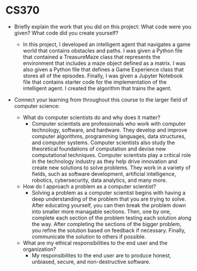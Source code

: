 # CS370

* Briefly explain the work that you did on this project: What code were you given? What code did you create yourself?
  * In this project, I developed an intelligent agent that navigates a game world that contains obstacles and paths. I was given a Python file that contained a TreasureMaze class that represents the environment that includes a maze object defined as a matrix. I was also given a Python file that defines a Game Experience class that stores all of the episodes. Finally, I was given a Jupyter Notebook file that contains starter code for the implementation of the intelligent agent. I created the algorithm that trains the agent. 

* Connect your learning from throughout this course to the larger field of computer science:
  * What do computer scientists do and why does it matter?
    * Computer scientists are professionals who work with computer technology, software, and hardware. They develop and improve computer algorithms, programming languages, data structures, and computer systems. Computer scientists also study the theoretical foundations of computation and devise new computational techniques. Computer scientists play a critical role in the technology industry as they help drive innovation and create new solutions to solve problems. They work in a variety of fields, such as software development, artificial intelligence, robotics, cybersecurity, data analytics, and many more.
  * How do I approach a problem as a computer scientist?
    * Solving a problem as a computer scientist begins with having a deep understanding of the problem that you are trying to solve. After educating yourself, you can then break the problem down into smaller more managable sections. Then, one by one, complete each section of the problem testing each solution along the way. After completing the sections of the bigger problem, you refine the solution based on feedback if necessary. Finally, communicate the solution to others if possible.
  * What are my ethical responsibilities to the end user and the organization?
    * My responsibilites to the end user are to produce honest, unbiased, secure, and non-destructive software. 
